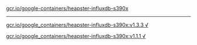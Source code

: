 [gcr.io/google-containers/heapster-influxdb-s390x](https://hub.docker.com/r/abcz/heapster-influxdb-s390x/tags/) 

----
[gcr.io/google_containers/heapster-influxdb-s390x:v1.3.3 √](https://hub.docker.com/r/abcz/heapster-influxdb-s390x/tags/)

[gcr.io/google_containers/heapster-influxdb-s390x:v1.1.1 √](https://hub.docker.com/r/abcz/heapster-influxdb-s390x/tags/)


